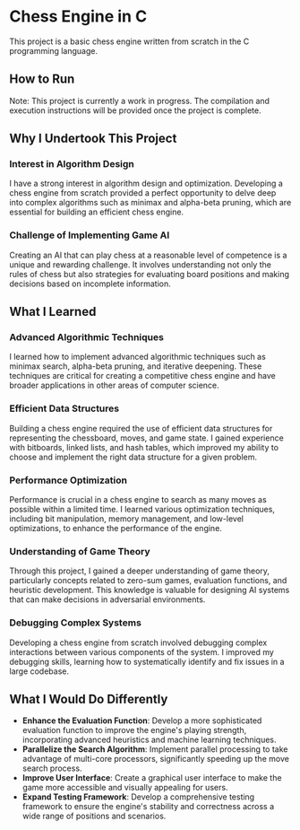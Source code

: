# Chess Engine in C

This project is a basic chess engine written from scratch in the C programming language.

## How to Run

Note: This project is currently a work in progress. The compilation and execution instructions will be provided once the project is complete.

## Why I Undertook This Project
### Interest in Algorithm Design

I have a strong interest in algorithm design and optimization. Developing a chess engine from scratch provided a perfect opportunity to delve deep into complex algorithms such as minimax and alpha-beta pruning, which are essential for building an efficient chess engine.

### Challenge of Implementing Game AI

Creating an AI that can play chess at a reasonable level of competence is a unique and rewarding challenge. It involves understanding not only the rules of chess but also strategies for evaluating board positions and making decisions based on incomplete information.

## What I Learned
### Advanced Algorithmic Techniques

I learned how to implement advanced algorithmic techniques such as minimax search, alpha-beta pruning, and iterative deepening. These techniques are critical for creating a competitive chess engine and have broader applications in other areas of computer science.
### Efficient Data Structures

Building a chess engine required the use of efficient data structures for representing the chessboard, moves, and game state. I gained experience with bitboards, linked lists, and hash tables, which improved my ability to choose and implement the right data structure for a given problem.
### Performance Optimization

Performance is crucial in a chess engine to search as many moves as possible within a limited time. I learned various optimization techniques, including bit manipulation, memory management, and low-level optimizations, to enhance the performance of the engine.
### Understanding of Game Theory

Through this project, I gained a deeper understanding of game theory, particularly concepts related to zero-sum games, evaluation functions, and heuristic development. This knowledge is valuable for designing AI systems that can make decisions in adversarial environments.
### Debugging Complex Systems

Developing a chess engine from scratch involved debugging complex interactions between various components of the system. I improved my debugging skills, learning how to systematically identify and fix issues in a large codebase.
## What I Would Do Differently
- **Enhance the Evaluation Function**: Develop a more sophisticated evaluation function to improve the engine's playing strength, incorporating advanced heuristics and machine learning techniques.
- **Parallelize the Search Algorithm**: Implement parallel processing to take advantage of multi-core processors, significantly speeding up the move search process.
- **Improve User Interface**: Create a graphical user interface to make the game more accessible and visually appealing for users.
- **Expand Testing Framework**: Develop a comprehensive testing framework to ensure the engine's stability and correctness across a wide range of positions and scenarios.
